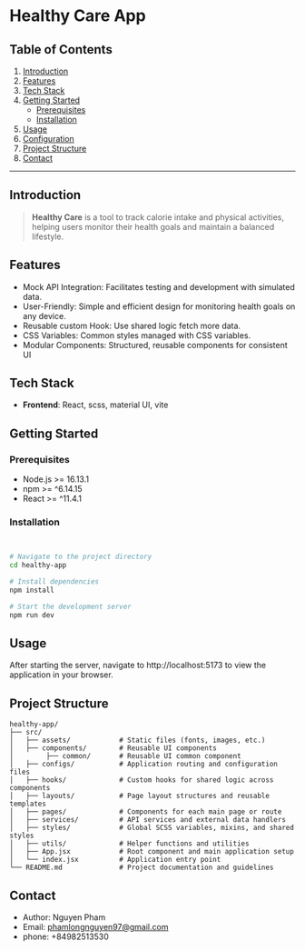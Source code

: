 # **Healthy Care App**

## **Table of Contents**

1. [Introduction](#introduction)
2. [Features](#features)
3. [Tech Stack](#tech-stack)
4. [Getting Started](#getting-started)
   - [Prerequisites](#prerequisites)
   - [Installation](#installation)
5. [Usage](#usage)
6. [Configuration](#configuration)
7. [Project Structure](#project-structure)
8. [Contact](#contact)

---

## **Introduction**

> **Healthy Care** is a tool to track calorie intake and physical activities, helping users monitor their health goals and maintain a balanced lifestyle.

## **Features**

- Mock API Integration: Facilitates testing and development with simulated data.
- User-Friendly: Simple and efficient design for monitoring health goals on any device.
- Reusable custom Hook: Use shared logic fetch more data.
- CSS Variables: Common styles managed with CSS variables.
- Modular Components: Structured, reusable components for consistent UI

## **Tech Stack**

- **Frontend**: React, scss, material UI, vite

## **Getting Started**

### **Prerequisites**

- Node.js >= 16.13.1
- npm >= ^6.14.15
- React >= ^11.4.1

### **Installation**

```bash


# Navigate to the project directory
cd healthy-app

# Install dependencies
npm install

# Start the development server
npm run dev
```

## **Usage**

After starting the server, navigate to http://localhost:5173 to view the application in your browser.

## **Project Structure**

```plaintext
healthy-app/
├── src/
│   ├── assets/            # Static files (fonts, images, etc.)
│   ├── components/        # Reusable UI components
│        ├── common/       # Reusable UI common component
│   ├── configs/           # Application routing and configuration files
│   ├── hooks/             # Custom hooks for shared logic across components
│   ├── layouts/           # Page layout structures and reusable templates
│   ├── pages/             # Components for each main page or route
│   ├── services/          # API services and external data handlers
│   ├── styles/            # Global SCSS variables, mixins, and shared styles
│   ├── utils/             # Helper functions and utilities
│   ├── App.jsx            # Root component and main application setup
│   └── index.jsx          # Application entry point
└── README.md              # Project documentation and guidelines
```

## **Contact**

- Author: Nguyen Pham
- Email: phamlongnguyen97@gmail.com
- phone: +84982513530
